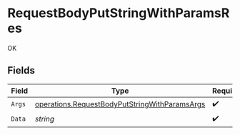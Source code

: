 # RequestBodyPutStringWithParamsRes

OK


## Fields

| Field                                                                                                          | Type                                                                                                           | Required                                                                                                       | Description                                                                                                    |
| -------------------------------------------------------------------------------------------------------------- | -------------------------------------------------------------------------------------------------------------- | -------------------------------------------------------------------------------------------------------------- | -------------------------------------------------------------------------------------------------------------- |
| `Args`                                                                                                         | [operations.RequestBodyPutStringWithParamsArgs](../../models/operations/requestbodyputstringwithparamsargs.md) | :heavy_check_mark:                                                                                             | N/A                                                                                                            |
| `Data`                                                                                                         | *string*                                                                                                       | :heavy_check_mark:                                                                                             | N/A                                                                                                            |